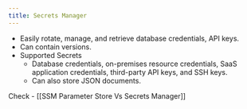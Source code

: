```yaml
---
title: Secrets Manager
---
```


- Easily rotate, manage, and retrieve database credentials, API keys.
- Can contain versions.
- Supported Secrets
    - Database credentials, on-premises resource credentials, SaaS application credentials, third-party API keys, and SSH keys. 
    - Can also store JSON documents.

Check - [[SSM Parameter Store Vs Secrets Manager]]